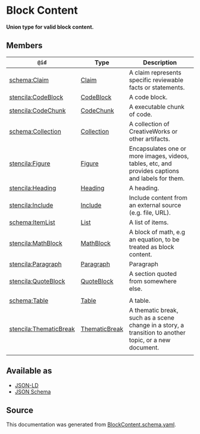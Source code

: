 # Block Content

**Union type for valid block content.**

## Members

| `@id`                                                                   | Type                              | Description                                                                                            |
| ----------------------------------------------------------------------- | --------------------------------- | ------------------------------------------------------------------------------------------------------ |
| [schema:Claim](https://schema.org/Claim)                                | [Claim](Claim.md)                 | A claim represents specific reviewable facts or statements.                                            |
| [stencila:CodeBlock](https://schema.stenci.la/CodeBlock.jsonld)         | [CodeBlock](CodeBlock.md)         | A code block.                                                                                          |
| [stencila:CodeChunk](https://schema.stenci.la/CodeChunk.jsonld)         | [CodeChunk](CodeChunk.md)         | A executable chunk of code.                                                                            |
| [schema:Collection](https://schema.org/Collection)                      | [Collection](Collection.md)       | A collection of CreativeWorks or other artifacts.                                                      |
| [stencila:Figure](https://schema.stenci.la/Figure.jsonld)               | [Figure](Figure.md)               | Encapsulates one or more images, videos, tables, etc, and provides captions and labels for them.       |
| [stencila:Heading](https://schema.stenci.la/Heading.jsonld)             | [Heading](Heading.md)             | A heading.                                                                                             |
| [stencila:Include](https://schema.stenci.la/Include.jsonld)             | [Include](Include.md)             | Include content from an external source (e.g. file, URL).                                              |
| [schema:ItemList](https://schema.org/ItemList)                          | [List](List.md)                   | A list of items.                                                                                       |
| [stencila:MathBlock](https://schema.stenci.la/MathBlock.jsonld)         | [MathBlock](MathBlock.md)         | A block of math, e.g an equation, to be treated as block content.                                      |
| [stencila:Paragraph](https://schema.stenci.la/Paragraph.jsonld)         | [Paragraph](Paragraph.md)         | Paragraph                                                                                              |
| [stencila:QuoteBlock](https://schema.stenci.la/QuoteBlock.jsonld)       | [QuoteBlock](QuoteBlock.md)       | A section quoted from somewhere else.                                                                  |
|  |
| [schema:Table](https://schema.org/Table)                                | [Table](Table.md)                 | A table.                                                                                               |
| [stencila:ThematicBreak](https://schema.stenci.la/ThematicBreak.jsonld) | [ThematicBreak](ThematicBreak.md) | A thematic break, such as a scene change in a story, a transition to another topic, or a new document. |
|  |

## Available as

- [JSON-LD](https://schema.stenci.la/stencila.jsonld)
- [JSON Schema](https://schema.stenci.la/v1/BlockContent.schema.json)

## Source

This documentation was generated from [BlockContent.schema.yaml](https://github.com/stencila/stencila/blob/master/schema/BlockContent.schema.yaml).

